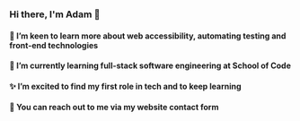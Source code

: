 ### Hi there, I'm Adam 👋

#### 👀 I’m keen to learn more about web accessibility, automating testing and front-end technologies
#### 🌱 I’m currently learning full-stack software engineering at School of Code
#### ✨ I’m excited to find my first role in tech and to keep learning
#### 💬 You can reach out to me via my website contact form
